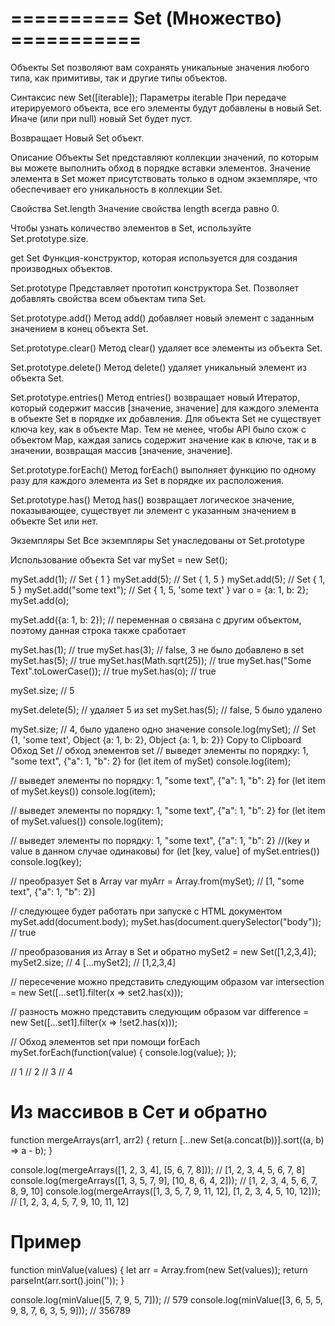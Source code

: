 # ========== Set (Множество) ===========
Объекты Set позволяют вам сохранять уникальные значения любого типа, как примитивы, так и другие типы объектов.

Синтаксис
 new Set([iterable]);
Параметры
iterable
При передаче итерируемого объекта, все его элементы будут добавлены в новый Set. Иначе (или при null) новый Set будет пуст.

Возвращает
Новый Set объект.

Описание
Объекты Set представляют коллекции значений, по которым вы можете выполнить обход в порядке вставки элементов. Значение элемента в Set может присутствовать только в одном экземпляре, что обеспечивает его уникальность в коллекции Set.

Свойства
Set.length
Значение свойства length всегда равно 0.

Чтобы узнать количество элементов в Set, используйте Set.prototype.size.

get Set
Функция-конструктор, которая используется для создания производных объектов.

Set.prototype
Представляет прототип конструктора Set. Позволяет добавлять свойства всем объектам типа Set.

Set.prototype.add()
Метод add() добавляет новый элемент с заданным значением в конец объекта Set.

Set.prototype.clear()
Метод clear() удаляет все элементы из объекта Set.

Set.prototype.delete()
Метод delete() удаляет уникальный элемент из объекта Set.

Set.prototype.entries()
Метод entries() возвращает новый Итератор, который содержит массив [значение, значение] для каждого элемента в объекте Set в порядке их добавления. Для объекта Set не существует ключа key, как в объекте Map. Тем не менее, чтобы API было схож с объектом Map, каждая запись содержит значение как в ключе, так и в значении, возвращая массив [значение, значение].

Set.prototype.forEach()
Метод forEach() выполняет функцию по одному разу для каждого элемента из Set в порядке их расположения.

Set.prototype.has()
Метод has() возвращает логическое значение, показывающее, существует ли элемент с указанным значением в объекте Set или нет.



Экземпляры Set
Все экземпляры Set унаследованы от Set.prototype

Использование объекта Set
var mySet = new Set();

mySet.add(1); // Set { 1 }
mySet.add(5); // Set { 1, 5 }
mySet.add(5); // Set { 1, 5 }
mySet.add("some text"); // Set { 1, 5, 'some text' }
var o = {a: 1, b: 2};
mySet.add(o);

mySet.add({a: 1, b: 2}); // переменная o связана с другим объектом, поэтому данная строка также сработает

mySet.has(1); // true
mySet.has(3); // false, 3 не было добавлено в set
mySet.has(5);              // true
mySet.has(Math.sqrt(25));  // true
mySet.has("Some Text".toLowerCase()); // true
mySet.has(o); // true

mySet.size; // 5

mySet.delete(5); // удаляет 5 из set
mySet.has(5);    // false, 5 было удалено

mySet.size; // 4, было удалено одно значение
console.log(mySet); // Set {1, 'some text', Object {a: 1, b: 2}, Object {a: 1, b: 2}}
Copy to Clipboard
Обход Set
// обход элементов set
// выведет элементы по порядку: 1, "some text", {"a": 1, "b": 2}
for (let item of mySet) console.log(item);

// выведет элементы по порядку: 1, "some text", {"a": 1, "b": 2}
for (let item of mySet.keys()) console.log(item);

// выведет элементы по порядку: 1, "some text", {"a": 1, "b": 2}
for (let item of mySet.values()) console.log(item);

// выведет элементы по порядку: 1, "some text", {"a": 1, "b": 2}
//(key и value в данном случае одинаковы)
for (let [key, value] of mySet.entries()) console.log(key);

// преобразует Set в Array
var myArr = Array.from(mySet); // [1, "some text", {"a": 1, "b": 2}]

// следующее будет работать при запуске с HTML документом
mySet.add(document.body);
mySet.has(document.querySelector("body")); // true

// преобразования из Array в Set и обратно
mySet2 = new Set([1,2,3,4]);
mySet2.size; // 4
[...mySet2]; // [1,2,3,4]

// пересечение можно представить следующим образом
var intersection = new Set([...set1].filter(x => set2.has(x)));

// разность можно представить следующим образом
var difference = new Set([...set1].filter(x => !set2.has(x)));

// Обход элементов set при помощи forEach
mySet.forEach(function(value) {
  console.log(value);
});

// 1
// 2
// 3
// 4

# Из массивов в Сет и обратно
function mergeArrays(arr1, arr2) {
  return [...new Set(a.concat(b))].sort((a, b) => a - b);
}

console.log(mergeArrays([1, 2, 3, 4], [5, 6, 7, 8])); // [1, 2, 3, 4, 5, 6, 7, 8]
console.log(mergeArrays([1, 3, 5, 7, 9], [10, 8, 6, 4, 2])); //  [1, 2, 3, 4, 5, 6, 7, 8, 9, 10]
console.log(mergeArrays([1, 3, 5, 7, 9, 11, 12], [1, 2, 3, 4, 5, 10, 12])); // [1, 2, 3, 4, 5, 7, 9, 10, 11, 12]

# Пример
function minValue(values) {
  let arr = Array.from(new Set(values));
  return parseInt(arr.sort().join(''));
}

console.log(minValue([5, 7, 9, 5, 7])); // 579
console.log(minValue([3, 6, 5, 5, 9, 8, 7, 6, 3, 5, 9])); // 356789
